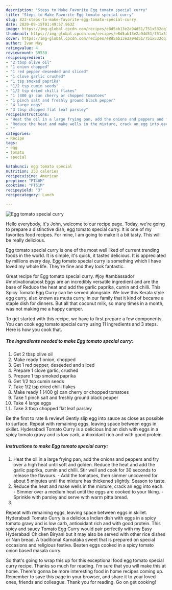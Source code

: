 ```yaml
---
description: "Steps to Make Favorite Egg tomato special curry"
title: "Steps to Make Favorite Egg tomato special curry"
slug: 823-steps-to-make-favorite-egg-tomato-special-curry
date: 2020-09-15T01:49:57.963Z
image: https://img-global.cpcdn.com/recipes/e8d5ab13e2a94d51/751x532cq70/egg-tomato-special-curry-recipe-main-photo.jpg
thumbnail: https://img-global.cpcdn.com/recipes/e8d5ab13e2a94d51/751x532cq70/egg-tomato-special-curry-recipe-main-photo.jpg
cover: https://img-global.cpcdn.com/recipes/e8d5ab13e2a94d51/751x532cq70/egg-tomato-special-curry-recipe-main-photo.jpg
author: Ivan May
ratingvalue: 4
reviewcount: 39530
recipeingredient:
- "2 tbsp olive oil"
- "1 onion chopped"
- "1 red pepper deseeded and sliced"
- "1 clove garlic crushed"
- "1 tsp smoked paprika"
- "1/2 tsp cumin seeds"
- "1/2 tsp dried chilli flakes"
- "1 (400 g) can cherry or chopped tomatoes"
- "1 pinch salt and freshly ground black pepper"
- "4 large eggs"
- "3 tbsp chopped flat leaf parsley"
recipeinstructions:
- "Heat the oil in a large frying pan, add the onions and peppers and fry over a high heat until soft and golden. Reduce the heat and add the garlic paprika, cumin and chilli. Stir well and cook for 30 seconds to release the flavours. Add the tomatoes, then simmer uncovered for about 5 minutes until the mixture has thickened slightly. Season to taste."
- "Reduce the heat and make wells in the mixture, crack an egg into each.  Simmer over a medium heat until the eggs are cooked to your liking.  Sprinkle with parsley and serve with warm pitta bread."
- ""
categories:
- Recipe
tags:
- egg
- tomato
- special

katakunci: egg tomato special 
nutrition: 253 calories
recipecuisine: American
preptime: "PT40M"
cooktime: "PT51M"
recipeyield: "3"
recipecategory: Lunch

---
```



![Egg tomato special curry](https://img-global.cpcdn.com/recipes/e8d5ab13e2a94d51/751x532cq70/egg-tomato-special-curry-recipe-main-photo.jpg)

Hello everybody, it's John, welcome to our recipe page. Today, we're going to prepare a distinctive dish, egg tomato special curry. It is one of my favorites food recipes. For mine, I am going to make it a bit tasty. This will be really delicious.

Egg tomato special curry is one of the most well liked of current trending foods in the world. It is simple, it's quick, it tastes delicious. It is appreciated by millions every day. Egg tomato special curry is something which I have loved my whole life. They're fine and they look fantastic.

Great recipe for Egg tomato special curry. #joy #ambassador #motivationalpost Eggs are an incredibly versatile ingredient and are the base of Reduce the heat and add the garlic paprika, cumin and chilli. This Spicy Tomato Egg Curry can be served alongside. We love this Kerala style egg curry, also known as mutta curry, in our family that it kind of became a staple dish for dinners. But all that coconut milk, so many times in a month, was not making me a happy camper.


To get started with this recipe, we have to first prepare a few components. You can cook egg tomato special curry using 11 ingredients and 3 steps. Here is how you cook that.

<!--inarticleads1-->

##### The ingredients needed to make Egg tomato special curry:

1. Get 2 tbsp olive oil
1. Make ready 1 onion, chopped
1. Get 1 red pepper, deseeded and sliced
1. Prepare 1 clove garlic, crushed
1. Prepare 1 tsp smoked paprika
1. Get 1/2 tsp cumin seeds
1. Take 1/2 tsp dried chilli flakes
1. Make ready 1 (400 g) can cherry or chopped tomatoes
1. Take 1 pinch salt and freshly ground black pepper
1. Take 4 large eggs
1. Take 3 tbsp chopped flat leaf parsley


Be the first to rate &amp; review! Gently slip egg into sauce as close as possible to surface. Repeat with remaining eggs, leaving space between eggs in skillet. Hyderabadi Tomato Curry is a delicious Indian dish with eggs in a spicy tomato gravy and is low carb, antioxidant rich and with good protein. 

<!--inarticleads2-->

##### Instructions to make Egg tomato special curry:

1. Heat the oil in a large frying pan, add the onions and peppers and fry over a high heat until soft and golden. Reduce the heat and add the garlic paprika, cumin and chilli. Stir well and cook for 30 seconds to release the flavours. - Add the tomatoes, then simmer uncovered for about 5 minutes until the mixture has thickened slightly. Season to taste.
1. Reduce the heat and make wells in the mixture, crack an egg into each.  - Simmer over a medium heat until the eggs are cooked to your liking.  - Sprinkle with parsley and serve with warm pitta bread.
1. 


Repeat with remaining eggs, leaving space between eggs in skillet. Hyderabadi Tomato Curry is a delicious Indian dish with eggs in a spicy tomato gravy and is low carb, antioxidant rich and with good protein. This spicy and saucy Tomato Egg Curry would pair perfectly with my Easy Hyderabadi Chicken Biryani but it may also be served with other rice dishes or Nan bread. A traditional Karnataka sweet that is prepared on special occasions and religious festiva. Beaten eggs cooked in a spicy tomato onion based masala curry. 

So that's going to wrap this up for this exceptional food egg tomato special curry recipe. Thanks so much for reading. I'm sure that you will make this at home. There's gonna be more interesting food in home recipes coming up. Remember to save this page in your browser, and share it to your loved ones, friends and colleague. Thank you for reading. Go on get cooking!
